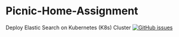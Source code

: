 # Picnic-Home-Assignment
Deploy Elastic Search on Kubernetes (K8s) Cluster
[![GitHub issues](https://img.shields.io/github/issues/AAudu04/Picnic-Home-Assignment.git?style=plastic)](https://github.com/AAudu04/Picnic-Home-Assignment.git/issues)

